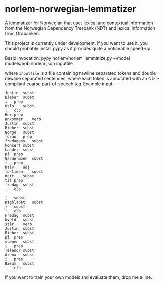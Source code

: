 # norlem-norwegian-lemmatizer

A lemmatizer for Norwegian that uses lexical and contextual information from the
Norwegian Dependency Treebank (NDT) and lexical information from Ordbanken.

This project is currently under development. If you want to use it, you should
probably install pypy as it provides quite a noticeable speed-up.

Basic invocation:
    pypy norlem/norlem_lemmatize.py --model models/nob.norlem.json inputfile

where `inputfile` is a file containing newline separated tokens and double
newline separated sentences, where each token is annotated with an NDT-compliant
coarse part-of-speech tag. Example input:

    Justin	subst
    Bieber	subst
    i	prep
    Oslo	subst
    :	clb
    Her	prep
    ankommer	verb
    Justin	subst
    Bieber	subst
    Norge	subst
    foran	prep
    fredagens	subst
    konsert	subst
    Landet	subst
    på	prep
    Gardermoen	subst
    i	prep
    halv	adj
    to-tiden	subst
    natt	subst
    til	prep
    fredag	subst
    .	clb

    (	subst
    Dagbladet	subst
    )	subst
    :	clb
    Fredag	subst
    kveld	subst
    står	verb
    Justin	subst
    Bieber	subst
    på	prep
    scenen	subst
    i	prep
    Telenor	subst
    Arena	subst
    i	prep
    Bærum	subst
    .	clb

If you want to train your own models and evaluate them, drop me a line.
